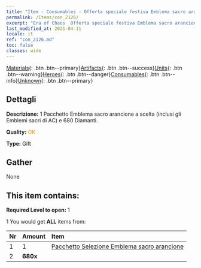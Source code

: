 ```yaml
---
title: "Item - Consumables - Offerta speciale festiva Emblema sacro arancione"
permalink: /Items/con_2126/
excerpt: "Era of Chaos  Offerta speciale festiva Emblema sacro arancione"
last_modified_at: 2021-04-11
locale: it
ref: "con_2126.md"
toc: false
classes: wide
---
```

 [Materials](/it/Items/){: .btn .btn--primary}[Artifacts](/it/Items/Artifacts/){: .btn .btn--success}[Units](/it/Items/Units/){: .btn .btn--warning}[Heroes](/it/Items/Heroes/){: .btn .btn--danger}[Consumables](/it/Items/Consumables/){: .btn .btn--info}[Unknown](/it/Items/Unknown/){: .btn .btn--primary}

## Dettagli
 **Descrizione:** 1 Pacchetto Emblema sacro arancione a scelta (inclusi gli Emblemi sacri di AC) e 680 Diamanti.

 **Quality:** <span style="color: #FF8C00">OK</span>

 **Type:** Gift

## Gather

  None

## This item contains:

 **Required Level to open:** 1

 1 You would get **ALL** items  from:

  | Nr | Amount |     Item    |
  |:---|:-------|:------------|
  | 1 | 1 | [Pacchetto Selezione Emblema sacro arancione](/it/Items/con_1943/) | 
  | 2 |  **680x** | <i class="fas fa-gem"/> |  | 
